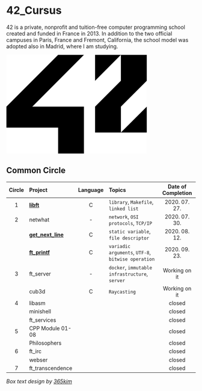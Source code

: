 # 42_Cursus
42 is a private, nonprofit and tuition-free computer programming school created and funded in France in 2013. In addition to the two official campuses in Paris, France and Fremont, California, the school model was adopted also in Madrid, where I am studying.

![42 Logo](./42Logo.png)

## Common Circle
| Circle | Project | Language | Topics | Date of Completion |
|:---:|:---|:---:|:---|:---:|
| 1 | [__libft__](./1_libft) | C | `library`, `Makefile`, `linked list` | 2020. 07. 27. |
| 2 | netwhat | - | `network`, `OSI protocols`, `TCP/IP` | 2020. 07. 30. |
|   | [__get_next_line__](./2_get_next_line) | C | `static variable`, `file descriptor` | 2020. 08. 12. |
|   | [__ft_printf__](./3_ft_printf) | C | `variadic arguments`, `UTF-8`, `bitwise operation` | 2020. 09. 23. |
| 3 | ft_server | - | `docker`, `immutable infrastructure`, `server` | Working on it |
|   | cub3d | C | `Raycasting` | Working on it |
| 4 | libasm |  |  | closed |
|   | minishell |  |  | closed |
|   | ft_services |  |  | closed |
| 5 | CPP Module 01-08 |  |  | closed |
|   | Philosophers |  |  | closed |
| 6 | ft_irc |  |  | closed |
|   | webser |  |  | closed |
| 7 | ft_transcendence |  |  | closed |

*Box text design by [365kim](https://github.com/365kim)*
